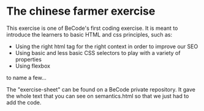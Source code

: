 # The chinese farmer exercise

This exercise is one of BeCode's first coding exercise. It is meant to introduce the learners to basic HTML and css principles, such as:

*   Using the right html tag for the right context in order to improve our SEO
*   Using basic and less basic CSS selectors to play with a variety of properties
*   Using flexbox

to name a few...

The "exercise-sheet" can be found on a BeCode private repository. It gave the whole text that you can see on semantics.html so that we just had to add the code.

